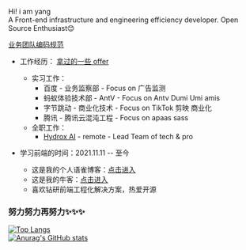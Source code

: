 Hi! i am yang<br>
A Front-end infrastructure and engineering efficiency developer. Open Source Enthusiast😊 

[业务团队编码规范](https://github.com/BoyYangzai/fe-team-work)

- 工作经历： [拿过的一些 offer](https://github.com/BoyYangzai/my-offers?tab=readme-ov-file)
  - 实习工作：
     - 百度 - 业务监察部 - Focus on 广告监测
     - 蚂蚁体验技术部 - AntV - Focus on Antv Dumi Umi amis
     - 字节跳动 - 商业化技术 - Focus on TikTok 剪映 商业化<br>
     - 腾讯 - 腾讯云混沌工程 - Focus on apaas sass<br>
  - 全职工作：
     - [Hydrox AI](https://www.linkedin.com/company/hydrox-ai/) - remote - Lead Team of tech & pro
       
- 学习前端的时间：2021.11.11 -- 至今
  - 这是我的个人语雀博客：[点击进入](https://www.yuque.com/boyyang) <br>
  - 这是我的牛客：[点击进入](https://www.nowcoder.com/users/278046557)<br>
  - 喜欢钻研前端工程化解决方案，热爱开源<br>

### 努力努力再努力✨✨✨
[![Top Langs](https://github-readme-stats.vercel.app/api/top-langs/?username=BoyYangZai&hide=vue,css,html,smarty&layout=compact&title_color=007bff&text_color=e7e7e7&icon_color=007bff&bg_color=171c28)](https://github.com/anuraghazra/github-readme-stats)
<br>
[![Anurag's GitHub stats](https://github-readme-stats.vercel.app/api?username=BoyYangZai&show_icons=true&title_color=007bff&text_color=e7e7e7&icon_color=007bff&bg_color=171c28)](https://github.com/anuraghazra/github-readme-stats)

